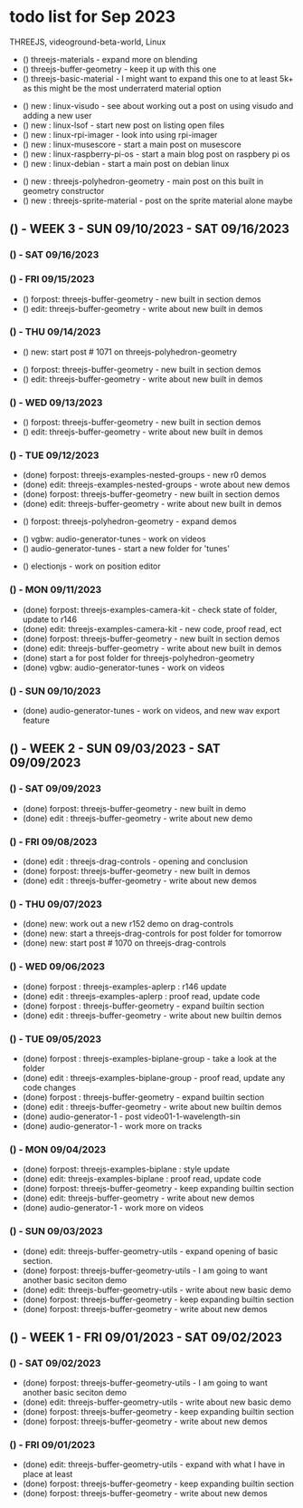 # todo list for Sep 2023

THREEJS, videoground-beta-world, Linux

<!-------- ----------
-- EDIT 5k+ - Focus more so on a top ten of sorts to get to 5000+ words and 10+ demos and beyond
---------- --------->
* () threejs-materials - expand more on blending
* () threejs-buffer-geometry - keep it up with this one
* () threejs-basic-material - I might want to expand this one to at least 5k+ as this might be the most underraterd material option
<!-------- ----------
-- NEW POST IDEAS FOR LINUX
---------- --------->
* () new : linux-visudo - see about working out a post on using visudo and adding a new user
* () new : linux-lsof - start new post on listing open files
* () new : linux-rpi-imager - look into using rpi-imager
* () new : linux-musescore - start a main post on musescore
* () new : linux-raspberry-pi-os - start a main blog post on raspbery pi os
* () new : linux-debian - start a main post on debian linux
<!-------- ----------
-- NEW POST IDEAS THREEJS
---------- --------->
* () new : threejs-polyhedron-geometry - main post on this built in geometry constructor
* () new : threejs-sprite-material - post on the sprite material alone maybe

<!-------- ----------
-- WEEK 3
---------- --------->
## () - WEEK 3 - SUN 09/10/2023 - SAT 09/16/2023

### () - SAT 09/16/2023

### () - FRI 09/15/2023
<!-- edit 5k -->
* () forpost: threejs-buffer-geometry - new built in section demos
* () edit: threejs-buffer-geometry -  write about new built in demos

### () - THU 09/14/2023
* () new: start post # 1071 on threejs-polyhedron-geometry
<!-- edit 5k -->
* () forpost: threejs-buffer-geometry - new built in section demos
* () edit: threejs-buffer-geometry -  write about new built in demos

### () - WED 09/13/2023
<!-- edit 5k -->
* () forpost: threejs-buffer-geometry - new built in section demos
* () edit: threejs-buffer-geometry -  write about new built in demos

### () - TUE 09/12/2023
* (done) forpost: threejs-examples-nested-groups - new r0 demos
* (done) edit: threejs-examples-nested-groups - wrote about new demos
* (done) forpost: threejs-buffer-geometry - new built in section demos
* (done) edit: threejs-buffer-geometry -  write about new built in demos
<!-- new -->
* () forpost: threejs-polyhedron-geometry - expand demos
<!-- videoground-beta-world -->
* () vgbw: audio-generator-tunes - work on videos
* () audio-generator-tunes - start a new folder for 'tunes'
<!-- electionjs -->
* () electionjs - work on position editor

### () - MON 09/11/2023
* (done) forpost: threejs-examples-camera-kit - check state of folder, update to r146
* (done) edit: threejs-examples-camera-kit - new code, proof read, ect
* (done) forpost: threejs-buffer-geometry - new built in section demos
* (done) edit: threejs-buffer-geometry -  write about new built in demos
* (done) start a for post folder for threejs-polyhedron-geometry
* (done) vgbw: audio-generator-tunes - work on videos

### () - SUN 09/10/2023
* (done) audio-generator-tunes - work on videos, and new wav export feature

<!-------- ----------
-- WEEK 2
---------- --------->
## () - WEEK 2 - SUN 09/03/2023 - SAT 09/09/2023

### () - SAT 09/09/2023
* (done) forpost: threejs-buffer-geometry - new built in demo
* (done) edit : threejs-buffer-geometry - write about new demo

### () - FRI 09/08/2023
* (done) edit : threejs-drag-controls - opening and conclusion
* (done) forpost: threejs-buffer-geometry - new built in demos
* (done) edit : threejs-buffer-geometry - write about new demos

### () - THU 09/07/2023
* (done) new: work out a new r152 demo on drag-controls
* (done) new: start a threejs-drag-controls for post folder for tomorrow
* (done) new: start post # 1070 on threejs-drag-controls

### () - WED 09/06/2023
* (done) forpost : threejs-examples-aplerp : r146 update
* (done) edit : threejs-examples-aplerp : proof read, update code
* (done) forpost : threejs-buffer-geometry - expand builtin section
* (done) edit : threejs-buffer-geometry - write about new builtin demos


### () - TUE 09/05/2023
* (done) forpost : threejs-examples-biplane-group - take a look at the folder
* (done) edit : threejs-examples-biplane-group - proof read, update any code changes
* (done) forpost : threejs-buffer-geometry - expand builtin section
* (done) edit : threejs-buffer-geometry - write about new builtin demos
* (done) audio-generator-1 - post video01-1-wavelength-sin
* (done) audio-generator-1 - work more on tracks

### () - MON 09/04/2023
* (done) forpost: threejs-examples-biplane : style update
* (done) edit: threejs-examples-biplane : proof read, update code
* (done) forpost: threejs-buffer-geometry - keep expanding builtin section
* (done) edit: threejs-buffer-geometry - write about new demos
* (done) audio-generator-1 - work more on videos

### () - SUN 09/03/2023
* (done) edit: threejs-buffer-geometry-utils - expand opening of basic section.
* (done) forpost: threejs-buffer-geometry-utils - I am going to want another basic seciton demo
* (done) edit: threejs-buffer-geometry-utils - write about new basic demo
* (done) forpost: threejs-buffer-geometry - keep expanding builtin section
* (done) forpost: threejs-buffer-geometry - write about new demos

<!-------- ----------
-- WEEK 1
---------- --------->
## () - WEEK 1 - FRI 09/01/2023 - SAT 09/02/2023

### () - SAT 09/02/2023
* (done) forpost: threejs-buffer-geometry-utils - I am going to want another basic seciton demo
* (done) edit: threejs-buffer-geometry-utils - write about new basic demo
* (done) forpost: threejs-buffer-geometry - keep expanding builtin section
* (done) forpost: threejs-buffer-geometry - write about new demos

### () - FRI 09/01/2023
* (done) edit: threejs-buffer-geometry-utils - expand with what I have in place at least
* (done) forpost: threejs-buffer-geometry - keep expanding builtin section
* (done) forpost: threejs-buffer-geometry - write about new demos



